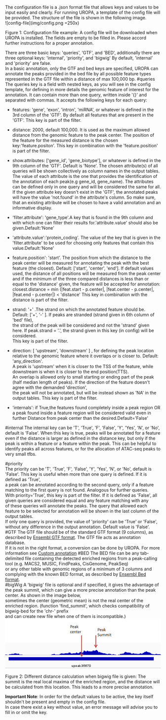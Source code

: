 The configuration file is a .json format file that allows keys and values to be input easily and clearly. 
For running UROPA, a template of the config file will be provided. The structure of the file is shown in the following image.    
![config-file](img/config.png =250x)

Figure 1: Configuration file example: A config file will be downloaded when UROPA is installed. The fields are empty to be filled in. Please accord further instructions for a proper annotation.   

There are three basic keys: 'queries', 'GTF', and 'BED', additionally there are three optional keys: 'internal', 'priority', and 'bigwig'
By default, 'internal' and 'priority' are false.  
In a basic annotation, only the GTF and bed keys are specified, UROPA can annotate the peaks provided in the bed file by all possible feature types represented in the GTF file within a distance of max 100,000 bp. 
#queries 
The queries key is a field with nested keys, as you will see in the config template, for defining in more details the genomic feature of interest for the annotation. It can contain more than one query, written inside '{}' and separated with commas. It accepts the following keys for each query:

+ features: 'gene', 'exon', 'intron', 'miRNA', or whatever is defined in the 3rd column of the 'GTF'. By default all features that are present in the 'GTF'. This key is part of the filter. 

+ distance: 2000, default 100,000. It is used as the maximum allowed distance from the genomic feature to the peak center. The position of the feature for the measured distance is the chosen key:'feature.positon'. This key in combination with the 'feature.position' is part of the filter.              

+ show.attributes: ['gene_id', 'gene_biotype'], or whatever is defined in the 9th column of the 'GTF'. Default is 'None'. The chosen attribute(s) of all queries will be shown collectively as column names in the output tables. The value of each attribute is the one that provides the identification of the annotation of each peak(e.g gene_id, gene_name). The attributes can be defined only in one query and will be considered the same for all. If the given attribute key doesn't exist in the 'GTF', the annotated peaks will have the value 'not.found' in the attribute's column. So make sure, that an existing attribute will be chosen to have a valid annotation and an informative display.

+ 'filter.attribute': 'gene_type'.A key that is found in the 9th column and with which one can filter their results for.'attribute.value' should also be given.Default:'None'

+ 'attribute.value':'protein_coding'. The value of the key that is given in the 'filter.attribute' to be used for choosing only features that contain this value.Default:'None'

+ feature.position': 'start'. The position from which the distance to the peak center will be measured for annotating the peak with the best feature (the closest). Default:  ['start', 'center', 'end']. If default values used, the distance of all positions will be measured from the peak center and if the minimum of the three compared distances is less than or equal to the 'distance' given, the feature will be accepted for annotation: closest.distance = min (|feat.start - p.center|, |feat.center - p.center|, |feat.end - p.center|)   < 'distance' This key in combination with the distance is part of the filter.            

+ strand: '+' .The strand on which the annotated feature should be. Default: ['+', '-' ]. If peaks are stranded (strand given in 6th column of 'bed' file),       
the strand of the peak will be considered and not the 'strand' given here. If peak.strand = '.', the strand given in this key (in config) will be considered.           
This key is part of the filter.                  

+ direction: [ 'upstream', 'downstream' ] , for defining the peak location relative to the genomic feature where it overlaps or is closer to. Default: 'any_direction'.                
A peak is 'upstream' when it is closer to the TSS of the feature, while downstream is when it is closer to the end position(TTS).                 
An overlap is allowed only to small starting or ending part of the peak (half median length of peaks). If the direction of the feature doesn't agree with the demanded 'direction',          
the peak will not be annotated, but will be instead shown as 'NA' in the output tables. This key is part of the filter.         

+ 'internals': if True,the features found completely inside a peak region OR a peak found inside a feature region will be considered valid even in further Distance from peak center than the desired.Default='False'

#internal 
The internal key can be 'T', 'True', 'F', 'False', 'Y', 'Yes', 'N', or 'No', default is 'False'. When this key is true, peaks will be annotated for a feature even if the distance is larger as defined in the distance key, but only if the peak is within a feature or a feature within the peak. This can be helpful to identify peaks all across features, or for the allocation of ATAC-seq peaks to very small tfbs. 

#priority    
The priority can be 'T', 'True', 'F', 'False', 'Y', 'Yes', 'N', or 'No', default is 'False'. This key is useful when more than one query is defined. If it is defined as 'True',              
a peak can be annotated according to the second query, only if a feature matching to the first query is not found. Analogous for further queries.               
With priority='True', this key is part of the filter. If it is defined as 'False', all given queries are considered equal and any feature matching with any              
of these queries will annotate the peaks. The query that allowed each feature to be selected for annotation will be shown in the last column of the output tables.                
If only one query is provided, the value of 'priority' can be 'True' or 'False', without any difference in the output annotation. Default value is 'False'.                 
#GTF 
The GTF file should be of the standard GTF format (9 columns), as described by [Ensembl GTF format](http://www.ensembl.org/info/website/upload/gff.html>). The GTF file acts as annotation database.             
If it is not in the right format, a conversion can be done by UROPA. For more information see [Custom annotation](custom.md)
#BED
The BED file can be any tab-delimited file containing the detected enriched regions from a peak-calling tool (e.g. MACS2, MUSIC, FindPeaks, CisGenome, PeakSeq)             
or any other table with genomic regions of a minimum of 3 columns and complying with the known BED format, as described by [Ensembl Bed format](http://www.ensembl.org/info/website/upload/bed.html).             
#bigWig 
A 'bigwig' file is optional and if specified, it gives the advantage of the peak summit, which can give a more precise annotation than the peak center. As shown in the image below,             
sometimes the center (geometric mean) is not the real center of the enriched region. (function 'find_summit', which checks compatibility of bigwig-bed for the 'chr-' prefix             
and can create new file when one of them is incompatible.)          
![summit](img/summit.png)

Figure 2: Different distance calculation when bigwig file is given: The summit is the real local maxima of the enriched region, and the distance will be calculated from this location. This leads to a more precise annotation.

**Important Note**: In order for the default values to be active, the key itself shouldn't be present and empty in the config file.                  
In case there exist a key without value, an error message will advise you to fill in or omit the key.  